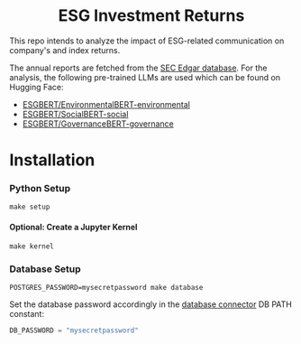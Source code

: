 <div align="center">
  <h1>ESG Investment Returns</h1>
</div>

This repo intends to analyze the impact of ESG-related communication on company's and index returns.

The annual reports are fetched from the [SEC Edgar database](https://www.sec.gov/edgar). For the analysis, the following pre-trained LLMs are used which can be found on Hugging Face:

* [ESGBERT/EnvironmentalBERT-environmental](https://huggingface.co/ESGBERT/EnvironmentalBERT-environmental)
* [ESGBERT/SocialBERT-social](https://huggingface.co/ESGBERT/SocialBERT-social)
* [ESGBERT/GovernanceBERT-governance](https://huggingface.co/ESGBERT/GovernanceBERT-governance)

# Installation

### Python Setup

    make setup

#### Optional: Create a Jupyter Kernel

    make kernel

### Database Setup

    POSTGRES_PASSWORD=mysecretpassword make database

 Set the database password accordingly in the [database connector](financial_report_analyzer/database_connector.py) DB PATH constant:

 ```python
DB_PASSWORD = "mysecretpassword"
```
